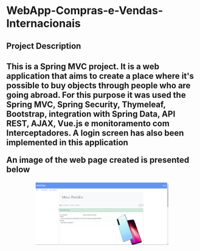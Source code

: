 # WebApp-Compras-e-Vendas-Internacionais

<h2>Project Description<h2>
<p>This is a Spring MVC project. It is a web application that aims to create a place 
where it's possible to buy objects through people who are going abroad.
For this purpose it was used the Spring MVC, Spring Security, Thymeleaf, Bootstrap, integration with Spring Data, API REST, AJAX, Vue.js e monitoramento com Interceptadores. A login screen has also been implemented in this application<p>
<p> An image of the web page created is presented below<p>

<p align="center">
  <img src="src/main/resources/static/img/web_page_img.PNG" width="350"
</p>


